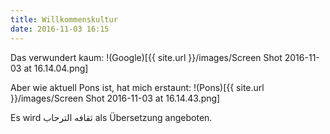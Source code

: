 ```yaml
---
title: Willkommenskultur
date: 2016-11-03 16:15
---
```


Das verwundert kaum: !(Google)[{{ site.url }}/images/Screen Shot 2016-11-03 at 16.14.04.png]

Aber wie aktuell Pons ist, hat mich erstaunt: !(Pons)[{{ site.url }}/images/Screen Shot 2016-11-03 at 16.14.43.png]

Es wird ثقافه الترحاب als Übersetzung angeboten.

